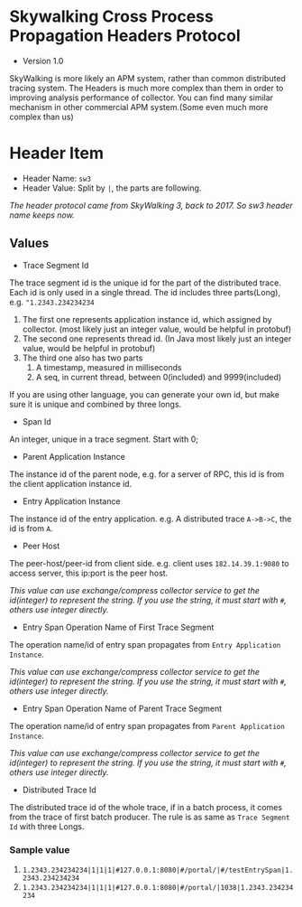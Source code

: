 # Skywalking Cross Process Propagation Headers Protocol
* Version 1.0

SkyWalking is more likely an APM system, rather than common distributed tracing system. 
The Headers is much more complex than them in order to improving analysis performance of collector. 
You can find many similar mechanism in other commercial APM system.(Some even much more complex than us)

# Header Item
* Header Name: `sw3`
* Header Value: Split by `|`, the parts are following.

_The header protocol came from SkyWalking 3, back to 2017. So sw3 header name keeps now._ 

## Values
* Trace Segment Id

The trace segment id is the unique id for the part of the distributed trace. Each id is only used in a single thread. The id includes three parts(Long), e.g. `"1.2343.234234234`
  1) The first one represents application instance id, which assigned by collector. (most likely just an integer value, would be helpful in protobuf)
  2) The second one represents thread id. (In Java most likely just an integer value, would be helpful in protobuf)
  3) The third one also has two parts
     1) A timestamp, measured in milliseconds
     2) A seq, in current thread, between 0(included) and 9999(included)

If you are using other language, you can generate your own id, but make sure it is unique and combined by three longs.

* Span Id

An integer, unique in a trace segment. Start with 0;

* Parent Application Instance

The instance id of the parent node, e.g. for a server of RPC, this id is from the client application instance id.

* Entry Application Instance

The instance id of the entry application. e.g. A distributed trace `A->B->C`, the id is from `A`.

* Peer Host

The peer-host/peer-id from client side. e.g. client uses `182.14.39.1:9080` to access server, this ip:port is the peer host.

_This value can use exchange/compress collector service to get the id(integer) to represent the string. If you use the string, it must start with `#`, others use integer directly._

* Entry Span Operation Name of First Trace Segment

The operation name/id of entry span propagates from `Entry Application Instance`.

_This value can use exchange/compress collector service to get the id(integer) to represent the string. If you use the string, it must start with `#`, others use integer directly._

* Entry Span Operation Name of Parent Trace Segment

The operation name/id of entry span propagates from `Parent Application Instance`.

_This value can use exchange/compress collector service to get the id(integer) to represent the string. If you use the string, it must start with `#`, others use integer directly._

* Distributed Trace Id

The distributed trace id of the whole trace, if in a batch process, it comes from the trace of first batch producer. The rule is as same as `Trace Segment Id` with three Longs.

### Sample value
1. `1.2343.234234234|1|1|1|#127.0.0.1:8080|#/portal/|#/testEntrySpan|1.2343.234234234`
1. `1.2343.234234234|1|1|1|#127.0.0.1:8080|#/portal/|1038|1.2343.234234234`